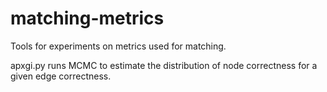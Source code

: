 # matching-metrics

Tools for experiments on metrics used for matching.

apxgi.py runs MCMC to estimate the distribution of node correctness for a given edge correctness.
